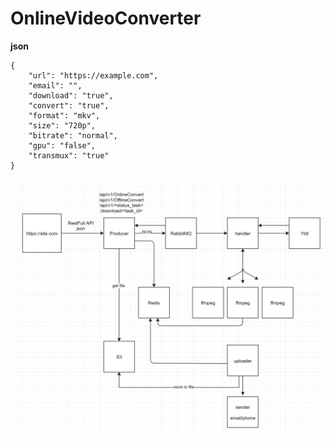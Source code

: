 # OnlineVideoConverter

**json**
```
{
	"url": "https://example.com",
	"email": "",
	"download": "true",
	"convert": "true",
	"format": "mkv",
	"size": "720p",
	"bitrate": "normal",
	"gpu": "false",
	"transmux": "true"
}
```

![Screenshot](architecture.png)
